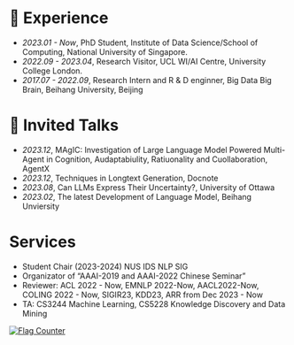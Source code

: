
# 📖 Experience
- *2023.01 - Now*, PhD Student, Institute of Data Science/School of Computing, National University of Singapore.
- *2022.09 - 2023.04*, Research Visitor, UCL WI/AI Centre, University College London.
- *2017.07 - 2022.09*, Research Intern and R & D enginner, Big Data Big Brain, Beihang University, Beijing

# 💬 Invited Talks
- *2023.12*, MAgIC: Investigation of Large Language Model Powered Multi-Agent in Cognition, Audaptabiulity, Ratiuonality and Cuollaboration, AgentX
- *2023.12*, Techniques in Longtext Generation, Docnote
- *2023.08*, Can LLMs Express Their Uncertainty?, University of Ottawa
- *2023.02*, The latest Development of Language Model, Beihang Unviersity

# Services
- Student Chair (2023-2024) NUS IDS NLP SIG
- Organizator of “AAAI-2019 and AAAI-2022 Chinese Seminar”
- Reviewer: ACL 2022 - Now, EMNLP 2022-Now, AACL2022-Now, COLING 2022 - Now, SIGIR23, KDD23, ARR from Dec 2023 - Now
- TA: CS3244 Machine Learning, CS5228 Knowledge Discovery and Data Mining

<!-- 插入 Flag Counter -->
<a href="https://info.flagcounter.com/8A6L">
    <img src="https://s01.flagcounter.com/count/8A6L/bg_FFFFFF/txt_000000/border_CCCCCC/columns_4/maxflags_20/viewers_0/labels_1/pageviews_1/flags_0/percent_0/" alt="Flag Counter" border="0">
</a>
